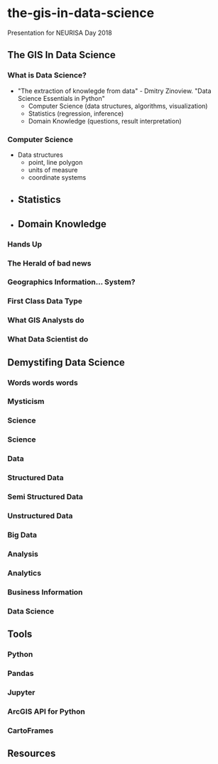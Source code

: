 # the-gis-in-data-science
Presentation for NEURISA Day 2018
## The GIS In Data Science

### What is Data Science?

- "The extraction of knowlegde from data" - Dmitry Zinoview. "Data Science Essentials in Python"
    - Computer Science (data structures, algorithms, visualization)
    - Statistics (regression, inference)
    - Domain Knowledge (questions, result interpretation)

### Computer Science

- Data structures
    - point, line polygon
    - units of measure
    - coordinate systems
- Statistics
    - 
- Domain Knowledge
    - 

### Hands Up



### The Herald of bad news

### Geographics Information... System?

### First Class Data Type

### What GIS Analysts do

### What Data Scientist do

## Demystifing Data Science

### Words words words

### Mysticism

### Science

### Science

### Data

### Structured Data

### Semi Structured Data

### Unstructured Data

### Big Data

### Analysis

### Analytics

### Business Information

### Data Science


## Tools

### Python

### Pandas

### Jupyter

### ArcGIS API for Python

### CartoFrames

### 

## Resources